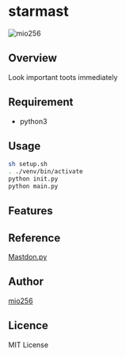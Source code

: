 # starmast

![mio256](https://avatars.githubusercontent.com/u/71450182)

## Overview

Look important toots immediately

## Requirement

- python3

## Usage

```sh
sh setup.sh
. ./venv/bin/activate
python init.py
python main.py
```

## Features

## Reference

[Mastdon.py](https://mastodonpy.readthedocs.io/en/stable/index.html)

## Author

[mio256](https://github.com/mio256)

## Licence

MIT License
